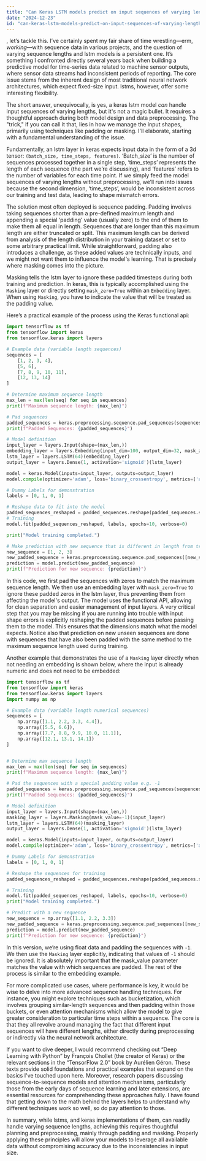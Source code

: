 ```yaml
---
title: "Can Keras LSTM models predict on input sequences of varying lengths?"
date: "2024-12-23"
id: "can-keras-lstm-models-predict-on-input-sequences-of-varying-lengths"
---
```


, let’s tackle this. I’ve certainly spent my fair share of time wrestling—erm, *working*—with sequence data in various projects, and the question of varying sequence lengths and lstm models is a persistent one. It’s something I confronted directly several years back when building a predictive model for time-series data related to machine sensor outputs, where sensor data streams had inconsistent periods of reporting. The core issue stems from the inherent design of most traditional neural network architectures, which expect fixed-size input. lstms, however, offer some interesting flexibility.

The short answer, unequivocally, is yes, a keras lstm model *can* handle input sequences of varying lengths, but it's not a magic bullet. It requires a thoughtful approach during both model design and data preprocessing. The "trick," if you can call it that, lies in how we manage the input shapes, primarily using techniques like padding or masking. I'll elaborate, starting with a fundamental understanding of the issue.

Fundamentally, an lstm layer in keras expects input data in the form of a 3d tensor: `(batch_size, time_steps, features)`. ‘Batch_size’ is the number of sequences processed together in a single step, ‘time_steps’ represents the length of each sequence (the part we’re discussing), and ‘features’ refers to the number of variables for each time point. If we simply feed the model sequences of varying lengths without preprocessing, we’ll run into issues because the second dimension, ‘time_steps’, would be inconsistent across our training and test data, leading to shape mismatch errors.

The solution most often deployed is sequence padding. Padding involves taking sequences shorter than a pre-defined maximum length and appending a special ‘padding’ value (usually zero) to the end of them to make them all equal in length. Sequences that are longer than this maximum length are either truncated or split. This maximum length can be derived from analysis of the length distribution in your training dataset or set to some arbitrary practical limit. While straightforward, padding also introduces a challenge, as these added values are technically inputs, and we might not want them to influence the model's learning. That is precisely where masking comes into the picture.

Masking tells the lstm layer to ignore these padded timesteps during both training and prediction. In keras, this is typically accomplished using the `Masking` layer or directly setting `mask_zero=True` within an `Embedding` layer. When using `Masking`, you have to indicate the value that will be treated as the padding value.

Here’s a practical example of the process using the Keras functional api:

```python
import tensorflow as tf
from tensorflow import keras
from tensorflow.keras import layers

# Example data (variable length sequences)
sequences = [
    [1, 2, 3, 4],
    [5, 6],
    [7, 8, 9, 10, 11],
    [12, 13, 14]
]

# Determine maximum sequence length
max_len = max(len(seq) for seq in sequences)
print(f"Maximum sequence length: {max_len}")

# Pad sequences
padded_sequences = keras.preprocessing.sequence.pad_sequences(sequences, maxlen=max_len, padding='post')
print(f"Padded Sequences: {padded_sequences}")

# Model definition
input_layer = layers.Input(shape=(max_len,))
embedding_layer = layers.Embedding(input_dim=100, output_dim=32, mask_zero=True)(input_layer) # Using embedding with mask_zero
lstm_layer = layers.LSTM(64)(embedding_layer)
output_layer = layers.Dense(1, activation='sigmoid')(lstm_layer)

model = keras.Model(inputs=input_layer, outputs=output_layer)
model.compile(optimizer='adam', loss='binary_crossentropy', metrics=['accuracy'])

# Dummy Labels for demonstration
labels = [0, 1, 0, 1]

# Reshape data to fit into the model
padded_sequences_reshaped = padded_sequences.reshape(padded_sequences.shape[0], padded_sequences.shape[1])
# Training
model.fit(padded_sequences_reshaped, labels, epochs=10, verbose=0)

print("Model training completed.")

# Make prediction with new sequence that is different in length from trained sequences
new_sequence = [1, 2, 3]
new_padded_sequence = keras.preprocessing.sequence.pad_sequences([new_sequence], maxlen=max_len, padding='post')
prediction = model.predict(new_padded_sequence)
print(f"Prediction for new sequence: {prediction}")

```

In this code, we first pad the sequences with zeros to match the maximum sequence length. We then use an embedding layer with `mask_zero=True` to ignore these padded zeros in the lstm layer, thus preventing them from affecting the model's output. The model uses the functional API, allowing for clean separation and easier management of input layers. A very critical step that you may be missing if you are running into trouble with input shape errors is explicitly reshaping the padded sequences before passing them to the model. This ensures that the dimensions match what the model expects. Notice also that prediction on new unseen sequences are done with sequences that have also been padded with the same method to the maximum sequence length used during training.

Another example that demonstrates the use of a `Masking` layer directly when not needing an embedding is shown below, where the input is already numeric and does not need to be embedded:

```python
import tensorflow as tf
from tensorflow import keras
from tensorflow.keras import layers
import numpy as np

# Example data (variable length numerical sequences)
sequences = [
    np.array([1.1, 2.2, 3.3, 4.4]),
    np.array([5.5, 6.6]),
    np.array([7.7, 8.8, 9.9, 10.0, 11.1]),
    np.array([12.1, 13.1, 14.1])
]


# Determine max sequence length
max_len = max(len(seq) for seq in sequences)
print(f"Maximum sequence length: {max_len}")

# Pad the sequences with a special padding value e.g. -1
padded_sequences = keras.preprocessing.sequence.pad_sequences(sequences, maxlen=max_len, padding='post', dtype='float', value=-1)
print(f"Padded Sequences: {padded_sequences}")

# Model definition
input_layer = layers.Input(shape=(max_len,))
masking_layer = layers.Masking(mask_value=-1)(input_layer)
lstm_layer = layers.LSTM(64)(masking_layer)
output_layer = layers.Dense(1, activation='sigmoid')(lstm_layer)

model = keras.Model(inputs=input_layer, outputs=output_layer)
model.compile(optimizer='adam', loss='binary_crossentropy', metrics=['accuracy'])

# Dummy Labels for demonstration
labels = [0, 1, 0, 1]

# Reshape the sequences for training
padded_sequences_reshaped = padded_sequences.reshape(padded_sequences.shape[0], padded_sequences.shape[1])

# Training
model.fit(padded_sequences_reshaped, labels, epochs=10, verbose=0)
print("Model training completed.")

# Predict with a new sequence
new_sequence = np.array([1.1, 2.2, 3.3])
new_padded_sequence = keras.preprocessing.sequence.pad_sequences([new_sequence], maxlen=max_len, padding='post', dtype='float', value=-1)
prediction = model.predict(new_padded_sequence)
print(f"Prediction for new sequence: {prediction}")
```

In this version, we’re using float data and padding the sequences with `-1`. We then use the `Masking` layer explicitly, indicating that values of `-1` should be ignored. It is absolutely important that the mask_value parameter matches the value with which sequences are padded. The rest of the process is similar to the embedding example.

For more complicated use cases, where performance is key, it would be wise to delve into more advanced sequence handling techniques. For instance, you might explore techniques such as bucketization, which involves grouping similar-length sequences and then padding within those buckets, or even attention mechanisms which allow the model to give greater consideration to particular time steps within a sequence. The core is that they all revolve around managing the fact that different input sequences will have different lengths, either directly during preprocessing or indirectly via the neural network architecture.

If you want to dive deeper, I would recommend checking out “Deep Learning with Python” by François Chollet (the creator of Keras) or the relevant sections in the “TensorFlow 2.0” book by Aurélien Géron. These texts provide solid foundations and practical examples that expand on the basics I've touched upon here. Moreover, research papers discussing sequence-to-sequence models and attention mechanisms, particularly those from the early days of sequence learning and later extensions, are essential resources for comprehending these approaches fully. I have found that getting down to the math behind the layers helps to understand why different techniques work so well, so do pay attention to those.

In summary, while lstms, and keras implementations of them, can readily handle varying sequence lengths, achieving this requires thoughtful planning and preprocessing, mainly through padding and masking. Properly applying these principles will allow your models to leverage all available data without compromising accuracy due to the inconsistencies in input size.
